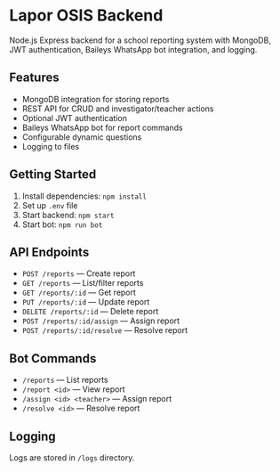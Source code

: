 # Lapor OSIS Backend

Node.js Express backend for a school reporting system with MongoDB, JWT authentication, Baileys WhatsApp bot integration, and logging.

## Features
- MongoDB integration for storing reports
- REST API for CRUD and investigator/teacher actions
- Optional JWT authentication
- Baileys WhatsApp bot for report commands
- Configurable dynamic questions
- Logging to files

## Getting Started
1. Install dependencies: `npm install`
2. Set up `.env` file
3. Start backend: `npm start`
4. Start bot: `npm run bot`

## API Endpoints
- `POST /reports` — Create report
- `GET /reports` — List/filter reports
- `GET /reports/:id` — Get report
- `PUT /reports/:id` — Update report
- `DELETE /reports/:id` — Delete report
- `POST /reports/:id/assign` — Assign report
- `POST /reports/:id/resolve` — Resolve report

## Bot Commands
- `/reports` — List reports
- `/report <id>` — View report
- `/assign <id> <teacher>` — Assign report
- `/resolve <id>` — Resolve report

## Logging
Logs are stored in `/logs` directory.
